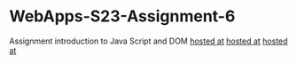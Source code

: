 
# WebApps-S23-Assignment-6
Assignment introduction to Java Script and DOM
[hosted at](https://44-563-web-apps-s23.github.io/44563-webapps-s23-assignment6-sahithyasiri/painter.html)
[hosted at](https://44-563-web-apps-s23.github.io/44563-webapps-s23-assignment6-sahithyasiri/conversion.html)
[hosted at](https://44-563-web-apps-s23.github.io/44563-webapps-s23-assignment6-sahithyasiri/candy.html)
